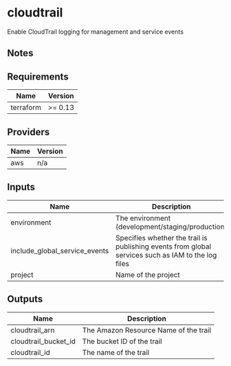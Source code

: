 # cloudtrail

Enable CloudTrail logging for management and service events

## Notes

<!-- BEGINNING OF PRE-COMMIT-TERRAFORM DOCS HOOK -->
## Requirements

| Name | Version |
|------|---------|
| terraform | >= 0.13 |

## Providers

| Name | Version |
|------|---------|
| aws | n/a |

## Inputs

| Name | Description | Type | Default | Required |
|------|-------------|------|---------|:--------:|
| environment | The environment (development/staging/production) | `any` | n/a | yes |
| include\_global\_service\_events | Specifies whether the trail is publishing events from global services such as IAM to the log files | `any` | n/a | yes |
| project | Name of the project | `any` | n/a | yes |

## Outputs

| Name | Description |
|------|-------------|
| cloudtrail\_arn | The Amazon Resource Name of the trail |
| cloudtrail\_bucket\_id | The bucket ID of the trail |
| cloudtrail\_id | The name of the trail |

<!-- END OF PRE-COMMIT-TERRAFORM DOCS HOOK -->
